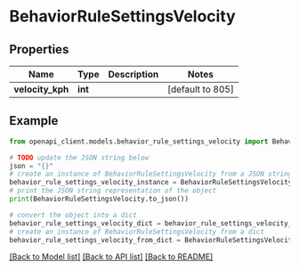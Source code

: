 # BehaviorRuleSettingsVelocity


## Properties

Name | Type | Description | Notes
------------ | ------------- | ------------- | -------------
**velocity_kph** | **int** |  | [default to 805]

## Example

```python
from openapi_client.models.behavior_rule_settings_velocity import BehaviorRuleSettingsVelocity

# TODO update the JSON string below
json = "{}"
# create an instance of BehaviorRuleSettingsVelocity from a JSON string
behavior_rule_settings_velocity_instance = BehaviorRuleSettingsVelocity.from_json(json)
# print the JSON string representation of the object
print(BehaviorRuleSettingsVelocity.to_json())

# convert the object into a dict
behavior_rule_settings_velocity_dict = behavior_rule_settings_velocity_instance.to_dict()
# create an instance of BehaviorRuleSettingsVelocity from a dict
behavior_rule_settings_velocity_from_dict = BehaviorRuleSettingsVelocity.from_dict(behavior_rule_settings_velocity_dict)
```
[[Back to Model list]](../README.md#documentation-for-models) [[Back to API list]](../README.md#documentation-for-api-endpoints) [[Back to README]](../README.md)


